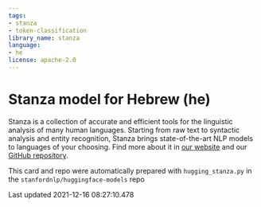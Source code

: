 ```yaml
---
tags:
- stanza
- token-classification
library_name: stanza
language:
- he
license: apache-2.0
---
```

# Stanza model for Hebrew (he)
Stanza is a collection of accurate and efficient tools for the linguistic analysis of many human languages. Starting from raw text to syntactic analysis and entity recognition, Stanza brings state-of-the-art NLP models to languages of your choosing.
Find more about it in [our website](https://stanfordnlp.github.io/stanza) and our [GitHub repository](https://github.com/stanfordnlp/stanza).

This card and repo were automatically prepared with `hugging_stanza.py` in the `stanfordnlp/huggingface-models` repo

Last updated 2021-12-16 08:27:10.478

